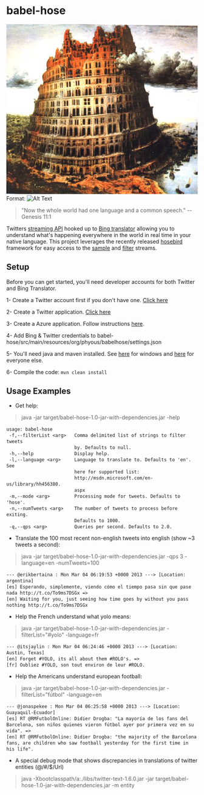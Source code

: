 babel-hose
=====

![Babel Logo](/images/tower-of-babel-dark-big.jpg)
Format: ![Alt Text](url)

> "Now the whole world had one language and a common speech."
> 	-- Genesis 11:1

Twitters [streaming API](https://dev.twitter.com/docs/streaming-apis) hooked up to [Bing translator](http://www.bing.com/translator/) allowing you to understand what's happening everywhere in the world in real time in your native language.
This project leverages the recently released [hosebird](https://github.com/twitter/hbc) framework for easy access to the [sample](https://dev.twitter.com/docs/api/1.1/get/statuses/sample) and [filter](https://dev.twitter.com/docs/api/1.1/post/statuses/filter) streams.

## Setup
Before you can get started, you'll need developer accounts for both Twitter and Bing Translator.

1- Create a Twitter account first if you don't have one. [Click here](https://twitter.com/)

2- Create a Twitter application. [Click here](https://dev.twitter.com/apps/new)

3- Create a Azure application. Follow instructions [here](http://www.restlessprogrammer.com/2013/03/setting-up-free-bing-translator-api.html).

4- Add Bing & Twitter credentials to babel-hose/src/main/resources/org/phyous/babelhose/settings.json

5- You'll need java and maven installed. See [here](http://www.mkyong.com/maven/how-to-install-maven-in-windows/) for windows and [here](http://maven.apache.org/download.cgi) for everyone else.

6- Compile the code:
```mvn clean install```

## Usage Examples
* Get help:
> java -jar target/babel-hose-1.0-jar-with-dependencies.jar -help
```text
usage: babel-hose
 -f,--filterList <arg>   Comma delimited list of strings to filter tweets
                         by. Defaults to null.
 -h,--help               Display help.
 -l,--language <arg>     Language to translate to. Defaults to 'en'. See
                         here for supported list:
                         http://msdn.microsoft.com/en-us/library/hh456380.
                         aspx
 -m,--mode <arg>         Processing mode for tweets. Defaults to 'hose'.
 -n,--numTweets <arg>    The number of tweets to process before exiting.
                         Defaults to 1000.
 -q,--qps <arg>          Queries per second. Defaults to 2.0.
```

* Translate the 100 most recent non-english tweets into english (show ~3 tweets a second):
> java -jar target/babel-hose-1.0-jar-with-dependencies.jar -qps 3 -language=en -numTweets=100
```text
--- @erikbertaina : Mon Mar 04 06:19:53 +0000 2013 ---> [Location: argentina]
[es] Esperando, simplemente, viendo cómo el tiempo pasa sin que pase nada http://t.co/To9ms7DSGx =>
[en] Waiting for you, just seeing how time goes by without you pass nothing http://t.co/To9ms7DSGx
```

* Help the French understand what yolo means:
> java -jar target/babel-hose-1.0-jar-with-dependencies.jar -filterList="#yolo" -language=fr
```text
--- @itsjaylin : Mon Mar 04 06:24:46 +0000 2013 ---> [Location: Austin, Texas]
[en] Forget #YOLO, its all about them #ROLO's. =>
[fr] Oubliez #YOLO, son tout environ de leur #ROLO.
```

* Help the Americans understand european football:
> java -jar target/babel-hose-1.0-jar-with-dependencies.jar -filterList="fútbol" -language=en
```text
--- @jonaspekee : Mon Mar 04 06:25:58 +0000 2013 ---> [Location: Guayaquil-Ecuador]
[es] RT @RMFutbolOnline: Didier Drogba: "La mayoría de los fans del Barcelona, son niños quienes vieron fútbol ayer por primera vez en su vida". =>
[en] RT @RMFutbolOnline: Didier Drogba: "the majority of the Barcelona fans, are children who saw football yesterday for the first time in his life".
```

* A special debug mode that shows discrepancies in translations of twitter entities (@/#/$/Url)
> java -Xbootclasspath/a:./libs/twitter-text-1.6.0.jar -jar target/babel-hose-1.0-jar-with-dependencies.jar -m entity
